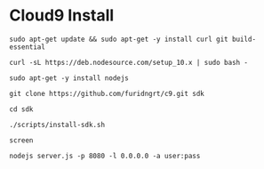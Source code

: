 Cloud9 Install
======================================
```
sudo apt-get update && sudo apt-get -y install curl git build-essential
```

```
curl -sL https://deb.nodesource.com/setup_10.x | sudo bash -
```

```
sudo apt-get -y install nodejs
```

```
git clone https://github.com/furidngrt/c9.git sdk
```

```
cd sdk
```

```
./scripts/install-sdk.sh
```

```
screen 
```

```
nodejs server.js -p 8080 -l 0.0.0.0 -a user:pass
```
